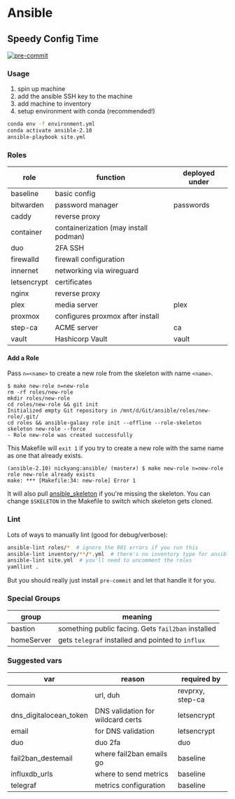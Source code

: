 # Ansible

## Speedy Config Time

[![pre-commit](https://img.shields.io/badge/pre--commit-enabled-brightgreen?logo=pre-commit&logoColor=white)](https://github.com/pre-commit/pre-commit)

### Usage

1. spin up machine
2. add the ansible SSH key to the machine
3. add machine to inventory
4. setup environment with conda (recommended!)

```bash
conda env -f environment.yml
conda activate ansible-2.10
ansible-playbook site.yml
```

### Roles

| role        | function                              | deployed under |
| ----------- | ------------------------------------- | -------------- |
| baseline    | basic config                          |                |
| bitwarden   | password manager                      | passwords      |
| caddy       | reverse proxy                         |                |
| container   | containerization (may install podman) |                |
| duo         | 2FA SSH                               |                |
| firewalld   | firewall configuration                |                |
| innernet    | networking via wireguard              |                |
| letsencrypt | certificates                          |                |
| nginx       | reverse proxy                         |                |
| plex        | media server                          | plex           |
| proxmox     | configures proxmox after install      |                |
| step-ca     | ACME server                           | ca             |
| vault       | Hashicorp Vault                       | vault          |

#### Add a Role

Pass `n=<name>` to create a new role from the skeleton with name `<name>`.

```console
$ make new-role n=new-role
rm -rf roles/new-role
mkdir roles/new-role
cd roles/new-role && git init
Initialized empty Git repository in /mnt/d/Git/ansible/roles/new-role/.git/
cd roles && ansible-galaxy role init --offline --role-skeleton skeleton new-role --force
- Role new-role was created successfully
```

This Makefile will `exit 1` if you try to create a new role with the same name as one that already exists.

```console
(ansible-2.10) nickyang:ansible/ (master✗) $ make new-role n=new-role
role new-role already exists
make: *** [Makefile:34: new-role] Error 1
```

It will also pull [ansible_skeleton](https://github.com/guppy0130/ansible_skeleton) if you're missing the skeleton. You can change `$SKELETON` in the Makefile to switch which skeleton gets cloned.

### Lint

Lots of ways to manually lint (good for debug/verbose):

```bash
ansible-lint roles/*  # ignore the 901 errors if you run this
ansible-lint inventory/**/*.yml  # there's no inventory type for ansible-lint
ansible-lint site.yml  # you'll need to uncomment the roles
yamllint .
```

But you should really just install `pre-commit` and let that handle it for you.

### Special Groups

| group      | meaning                                            |
| ---------- | -------------------------------------------------- |
| bastion    | something public facing. Gets `fail2ban` installed |
| homeServer | gets `telegraf` installed and pointed to `influx`  |

### Suggested vars

| var                    | reason                            | required by      |
| ---------------------- | --------------------------------- | ---------------- |
| domain                 | url, duh                          | revprxy, step-ca |
| dns_digitalocean_token | DNS validation for wildcard certs | letsencrypt      |
| email                  | for DNS validation                | letsencrypt      |
| duo                    | duo 2fa                           | duo              |
| fail2ban_destemail     | where fail2ban emails go          | baseline         |
| influxdb_urls          | where to send metrics             | baseline         |
| telegraf               | metrics configuration             | baseline         |
